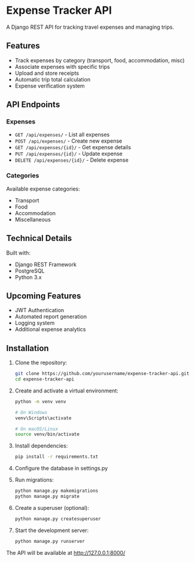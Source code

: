 # Expense Tracker API

A Django REST API for tracking travel expenses and managing trips.

## Features

- Track expenses by category (transport, food, accommodation, misc)
- Associate expenses with specific trips
- Upload and store receipts
- Automatic trip total calculation
- Expense verification system

## API Endpoints

### Expenses
- `GET /api/expenses/` - List all expenses
- `POST /api/expenses/` - Create new expense
- `GET /api/expenses/{id}/` - Get expense details
- `PUT /api/expenses/{id}/` - Update expense
- `DELETE /api/expenses/{id}/` - Delete expense

### Categories
Available expense categories:
- Transport
- Food
- Accommodation 
- Miscellaneous

## Technical Details

Built with:
- Django REST Framework
- PostgreSQL
- Python 3.x

## Upcoming Features

- JWT Authentication
- Automated report generation
- Logging system
- Additional expense analytics

## Installation

1. Clone the repository:
   ```bash
   git clone https://github.com/yourusername/expense-tracker-api.git
   cd expense-tracker-api
   ```

2. Create and activate a virtual environment:
   ```bash
   python -m venv venv
   
   # On Windows
   venv\Scripts\activate
   
   # On macOS/Linux
   source venv/bin/activate
   ```

3. Install dependencies:
   ```bash
   pip install -r requirements.txt
   ```

4. Configure the database in settings.py

5. Run migrations:
   ```bash
   python manage.py makemigrations
   python manage.py migrate
   ```

6. Create a superuser (optional):
   ```bash
   python manage.py createsuperuser
   ```

7. Start the development server:
   ```bash
   python manage.py runserver
   ```

The API will be available at http://127.0.0.1:8000/
